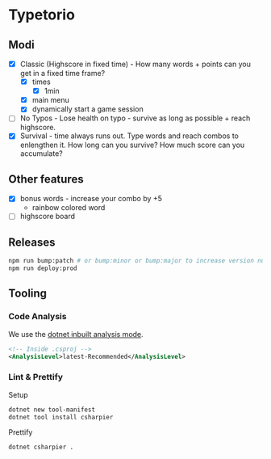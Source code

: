 # Typetorio

## Modi

- [x] Classic (Highscore in fixed time) - How many words + points can you get in a fixed time frame?
  - [x] times
    - [x] 1min
  - [x] main menu
  - [x] dynamically start a game session
- [ ] No Typos - Lose health on typo - survive as long as possible + reach highscore.
- [x] Survival - time always runs out. Type words and reach combos to enlengthen it. How long can you survive? How much score can you accumulate?

## Other features

- [x] bonus words - increase your combo by +5
  - rainbow colored word
- [ ] highscore board

## Releases

```sh
npm run bump:patch # or bump:minor or bump:major to increase version number
npm run deploy:prod
```

## Tooling

### Code Analysis

We use the [dotnet inbuilt analysis mode](https://learn.microsoft.com/en-us/dotnet/core/project-sdk/msbuild-props#analysismode).

```xml
<!-- Inside .csproj -->
<AnalysisLevel>latest-Recommended</AnalysisLevel>
```

### Lint & Prettify

Setup

```sh
dotnet new tool-manifest
dotnet tool install csharpier
```

Prettify

```sh
dotnet csharpier .
```
